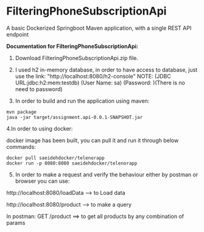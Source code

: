 # FilteringPhoneSubscriptionApi
A basic Dockerized Springboot Maven application, with a single REST API endpoint


**Documentation for FilteringPhoneSubscriptionApi:**

1. Download FilteringPhoneSubscriptionApi.zip file.


2. I used h2 in-memory database, in order to have access to database, just use the link: "http://localhost:8080/h2-console" 
NOTE: (JDBC URL:jdbc:h2:mem:testdb) (User Name: sa) (Password: )(There is no need to password)


3. In order to build and run the application using maven:
``` 
mvn package
java -jar target/assignment.api-0.0.1-SNAPSHOT.jar
``` 

4.In order to using docker:

docker image has been built, you can pull it and run it through below commands:
``` 
docker pull saeidehdocker/telenorapp
docker run -p 8080:8080 saeidehdocker/telenorapp 
``` 

5. In order to make a request and verify the behaviour either by postman or browser you can use:

http://localhost:8080/loadData --> to Load data

http://localhost:8080/product --> to make a query

In postman:
GET /product ==> to get all products by any combination of params
